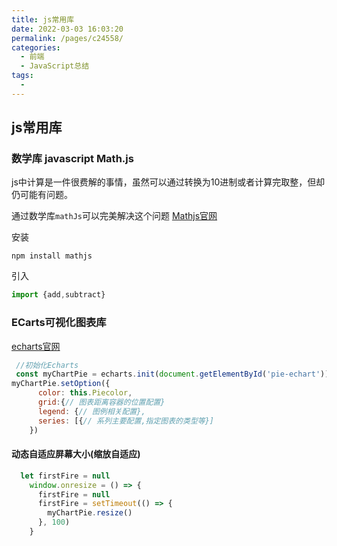 ```yaml
---
title: js常用库
date: 2022-03-03 16:03:20
permalink: /pages/c24558/
categories:
  - 前端
  - JavaScript总结
tags:
  - 
---
```

##  js常用库

### 数学库 javascript Math.js

js中计算是一件很费解的事情，虽然可以通过转换为10进制或者计算完取整，但却仍可能有问题。

通过数学库`mathJs`可以完美解决这个问题 [Mathjs官网](https://mathjs.org/download.html)

安装

````shell
npm install mathjs
````

引入

````js
import {add,subtract}
````

### ECarts可视化图表库

[echarts官网](https://echarts.apache.org/zh/index.html)

````js
 //初始化Echarts
 const myChartPie = echarts.init(document.getElementById('pie-echart'))
myChartPie.setOption({
      color: this.Piecolor,
      grid:{// 图表距离容器的位置配置}
      legend: {// 图例相关配置},
      series: [{// 系列主要配置,指定图表的类型等}] 
    })
````

#### 动态自适应屏幕大小(缩放自适应)

````js
  let firstFire = null
    window.onresize = () => {
      firstFire = null
      firstFire = setTimeout(() => {
        myChartPie.resize()
      }, 100)
    }
````